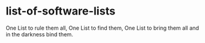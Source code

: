 # list-of-software-lists
One List to rule them all, One List to find them, One List to bring them all and in the darkness bind them.

